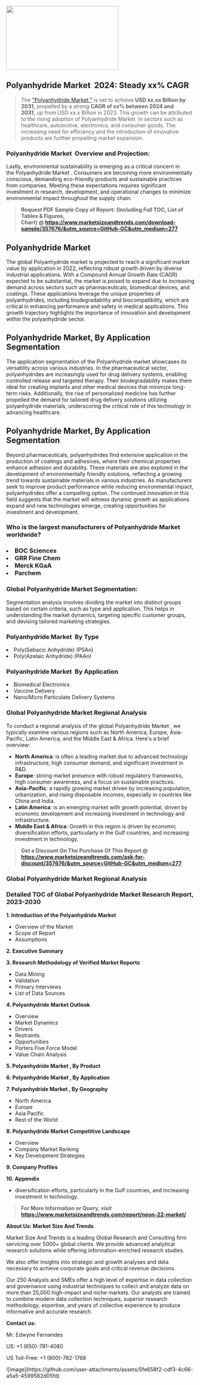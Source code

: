 <p><img class="alignnone size-medium wp-image-20088" src="https://ffe5etoiles.com/wp-content/uploads/2024/12/MST1-300x171.png" alt="" width="300" height="171" /></p><h2 id="ember46" class="ember-view reader-text-block__heading-2">Polyanhydride Market &nbsp;2024: Steady&nbsp;xx% CAGR</h2><blockquote id="ember47" class="ember-view reader-text-block__blockquote">The&nbsp;<a class="app-aware-link " href="https://www.marketsizeandtrends.com/download-sample/357676/&utm_source=GitHub-GC&utm_medium=277" target="_blank" data-test-app-aware-link="">"Polyanhydride Market "</a>&nbsp;is set to achieve&nbsp;<strong>USD&nbsp;xx.xx&nbsp;Billion by 2031,</strong>&nbsp;propelled by a strong&nbsp;<strong>CAGR of&nbsp;xx% between 2024 and 2031,</strong>&nbsp;up from USD xx.x Billion in 2023. This growth can be attributed to the rising adoption of&nbsp;Polyanhydride Market &nbsp;in sectors such as healthcare, automotive, electronics, and consumer goods. The increasing need for efficiency and the introduction of innovative products are further propelling market expansion.</blockquote><h3 id="ember48" class="ember-view reader-text-block__heading-3">Polyanhydride Market &nbsp;Overview and Projection:</h3><p id="ember49" class="ember-view reader-text-block__paragraph">Lastly, environmental sustainability is emerging as a critical concern in the&nbsp;Polyanhydride Market . Consumers are becoming more environmentally conscious, demanding eco-friendly products and sustainable practices from companies. Meeting these expectations requires significant investment in research, development, and operational changes to minimize environmental impact throughout the supply chain.</p><blockquote id="ember50" class="ember-view reader-text-block__blockquote"><strong>Request PDF Sample Copy of Report: (Including Full TOC, List of Tables &amp; Figures, Chart)&nbsp;@&nbsp;<strong><a href="https://www.marketsizeandtrends.com/download-sample/357676/&utm_source=GitHub-GC&utm_medium=277" target="_blank">https://www.marketsizeandtrends.com/download-sample/357676/&utm_source=GitHub-GC&utm_medium=277</a></strong></strong></blockquote><h3 class=""> <h2>Polyanhydride Market</h2><p>The global Polyanhydride market is projected to reach a significant market value by application in 2022, reflecting robust growth driven by diverse industrial applications. With a Compound Annual Growth Rate (CAGR) expected to be substantial, the market is poised to expand due to increasing demand across sectors such as pharmaceuticals, biomedical devices, and coatings. These applications leverage the unique properties of polyanhydrides, including biodegradability and biocompatibility, which are critical in enhancing performance and safety in medical applications. This growth trajectory highlights the importance of innovation and development within the polyanhydride sector.</p><h2>Polyanhydride Market, By Application Segmentation</h2><p>The application segmentation of the Polyanhydride market showcases its versatility across various industries. In the pharmaceutical sector, polyanhydrides are increasingly used for drug delivery systems, enabling controlled release and targeted therapy. Their biodegradability makes them ideal for creating implants and other medical devices that minimize long-term risks. Additionally, the rise of personalized medicine has further propelled the demand for tailored drug delivery solutions utilizing polyanhydride materials, underscoring the critical role of this technology in advancing healthcare.</p><h2>Polyanhydride Market, By Application Segmentation</h2><p>Beyond pharmaceuticals, polyanhydrides find extensive application in the production of coatings and adhesives, where their chemical properties enhance adhesion and durability. These materials are also explored in the development of environmentally friendly solutions, reflecting a growing trend towards sustainable materials in various industries. As manufacturers seek to improve product performance while reducing environmental impact, polyanhydrides offer a compelling option. The continued innovation in this field suggests that the market will witness dynamic growth as applications expand and new technologies emerge, creating opportunities for investment and development.</p></h3><h3 id="" class="">Who is the largest manufacturers of&nbsp;Polyanhydride Market  worldwide?</h3><h3 class=""></Li><Li>BOC Sciences</Li><Li> GRR Fine Chem</Li><Li> Merck KGaA</Li><Li> Parchem</h3><h3 id="ember53" class="ember-view reader-text-block__heading-3">Global&nbsp;Polyanhydride Market  Segmentation:</h3><p id="ember54" class="ember-view reader-text-block__paragraph">Segmentation analysis involves dividing the market into distinct groups based on certain criteria, such as type and application. This helps in understanding the market dynamics, targeting specific customer groups, and devising tailored marketing strategies.</p><h3 id="" class="">Polyanhydride Market &nbsp;By Type</h3><p></Li><Li>Poly(Sebacic Anhydride) (PSAn)</Li><Li> Poly(Azelaic Anhydride) (PAAn)</p><h3 id="" class="">Polyanhydride Market &nbsp;By Application</h3><p class=""></Li><Li>Biomedical Electronics</Li><Li> Vaccine Delivery</Li><Li> Nano/Micro Particulate Delivery Systems</p><h3 id="ember62" class="ember-view reader-text-block__heading-3">Global Polyanhydride Market  Regional Analysis</h3><p id="ember63" class="ember-view reader-text-block__paragraph">To conduct a regional analysis of the global Polyanhydride Market , we typically examine various regions such as North America, Europe, Asia-Pacific, Latin America, and the Middle East &amp; Africa. Here's a brief overview:</p><ul><li><strong>North America</strong>: is often a leading market due to advanced technology infrastructure, high consumer demand, and significant investment in R&amp;D.</li><li><strong>Europe</strong>: strong market presence with robust regulatory frameworks, high consumer awareness, and a focus on sustainable practices.</li><li><strong>Asia-Pacific</strong>: a rapidly growing market driven by increasing population, urbanization, and rising disposable incomes, especially in countries like China and India.</li><li><strong>Latin America</strong>: is an emerging market with growth potential, driven by economic development and increasing investment in technology and infrastructure.</li><li><strong>Middle East &amp; Africa</strong>: Growth in this region is driven by economic diversification efforts, particularly in the Gulf countries, and increasing investment in technology.</li></ul><blockquote id="ember61" class="ember-view reader-text-block__blockquote"><strong>Get a Discount On The Purchase Of This Report @ <strong><a href="https://html-cleaner.com/" target="">https://www.marketsizeandtrends.com/ask-for-discount/357676/&utm_source=GitHub-GC&utm_medium=277</a></strong></strong></blockquote><h3 id="ember62" class="ember-view reader-text-block__heading-3">Global Polyanhydride Market  Regional Analysis</h3><h3 id="" class="">Detailed TOC of Global Polyanhydride Market  Research Report, 2023-2030</h3><p id="" class=""><strong>1. Introduction of the Polyanhydride Market </strong></p><ul><li>Overview of the Market</li><li>Scope of Report</li><li>Assumptions</li></ul><p id="" class=""><strong>2. Executive Summary</strong></p><p id="" class=""><strong>3. Research Methodology of Verified Market Reports</strong></p><ul><li>Data Mining</li><li>Validation</li><li>Primary Interviews</li><li>List of Data Sources</li></ul><p id="" class=""><strong>4. Polyanhydride Market  Outlook</strong></p><ul><li>Overview</li><li>Market Dynamics</li><li>Drivers</li><li>Restraints</li><li>Opportunities</li><li>Porters Five Force Model</li><li>Value Chain Analysis</li></ul><p id="" class=""><strong>5. Polyanhydride Market , By Product</strong></p><p id="" class=""><strong>6. Polyanhydride Market , By Application</strong></p><p id="" class=""><strong>7. Polyanhydride Market , By Geography</strong></p><ul><li>North America</li><li>Europe</li><li>Asia Pacific</li><li>Rest of the World</li></ul><p id="" class=""><strong>8. Polyanhydride Market  Competitive Landscape</strong></p><ul><li>Overview</li><li>Company Market Ranking</li><li>Key Development Strategies</li></ul><p id="" class=""><strong>9. Company Profiles</strong></p><p id="" class=""><strong>10. Appendix</strong></p><ul><li>diversification efforts, particularly in the Gulf countries, and increasing investment in technology.</li></ul><blockquote id="ember65" class="ember-view reader-text-block__blockquote"><strong>For More Information or Query, visit <strong><strong><a href="https://html-cleaner.com/" target="">https://www.marketsizeandtrends.com/report/neon-22-market/</a></strong></strong></strong></blockquote><p id="" class=""><strong>About Us: Market Size And Trends</strong></p><p id="" class="">Market Size And Trends is a leading Global Research and Consulting firm servicing over 5000+ global clients. We provide advanced analytical research solutions while offering information-enriched research studies.</p><p id="" class="">We also offer insights into strategic and growth analyses and data necessary to achieve corporate goals and critical revenue decisions.</p><p id="" class="">Our 250 Analysts and SMEs offer a high level of expertise in data collection and governance using industrial techniques to collect and analyze data on more than 25,000 high-impact and niche markets. Our analysts are trained to combine modern data collection techniques, superior research methodology, expertise, and years of collective experience to produce informative and accurate research.</p><p id="" class=""><strong>Contact us:</strong></p><p id="" class="">Mr. Edwyne Fernandes</p><p id="" class="">US: +1 (650)-781-4080</p><p id="" class="">US Toll-Free: +1 (800)-782-1768</p>
![image](https://github.com/user-attachments/assets/5fe658f2-cdf3-4c66-a5a5-4599582d05fd)
